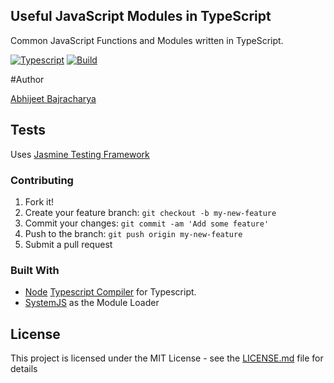 ## Useful JavaScript Modules in TypeScript

Common JavaScript Functions and Modules written in TypeScript.

[![Typescript](https://img.shields.io/badge/Typescript-1.8-red.svg)]()
[![Build](https://img.shields.io/badge/Build-1.0.1-blue.svg)]()

#Author

[Abhijeet Bajracharya](http://abhijeetbajracharya.com/)

## Tests
Uses [Jasmine Testing Framework](https://github.com/jasmine/jasmine)
<!-- <p>All Jasmine Spec files are inside [spec folder](/spec)</p> -->

### Contributing

1. Fork it!
2. Create your feature branch: `git checkout -b my-new-feature`
3. Commit your changes: `git commit -am 'Add some feature'`
4. Push to the branch: `git push origin my-new-feature`
5. Submit a pull request

### Built With

* [Node](https://nodejs.org/en/) [Typescript Compiler](https://www.npmjs.com/package/typescript) for Typescript.
* [SystemJS](https://github.com/systemjs/systemjs) as the Module Loader

## License

This project is licensed under the MIT License - see the [LICENSE.md](LICENSE.md) file for details
